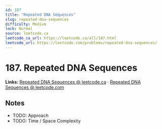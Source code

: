 ```yaml
--- 
id: 187
title: "Repeated DNA Sequences"
slug: repeated-dna-sequences
difficulty: Medium
lock: Normal
source: leetcode.ca
leetcode_ca_url: https://leetcode.ca/all/187.html
leetcode_url: https://leetcode.com/problems/repeated-dna-sequences/
---
```


# 187. Repeated DNA Sequences

**Links:** [Repeated DNA Sequences @ leetcode.ca](https://leetcode.ca/all/187.html) · [Repeated DNA Sequences @ leetcode.com](https://leetcode.com/problems/repeated-dna-sequences/)

## Notes
- TODO: Approach
- TODO: Time / Space Complexity
